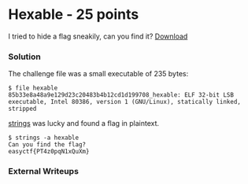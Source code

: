 # Hexable - 25 points

I tried to hide a flag sneakily, can you find it? [Download](https://github.com/EasyCTF/easyctf-2017-problems/blob/master/hexable-autogen/hexable)

### Solution

The challenge file was a small executable of 235 bytes:

```
$ file hexable
85b33e8a48a9e129d23c20483b4b12cd1d199708_hexable: ELF 32-bit LSB executable, Intel 80386, version 1 (GNU/Linux), statically linked, stripped
```

[strings](https://en.wikipedia.org/wiki/Strings_%28Unix%29) was lucky and found a flag in plaintext.

```
$ strings -a hexable
Can you find the flag?
easyctf{PT4z0pqN1xQuXm}
```

### External Writeups
